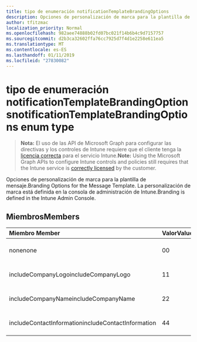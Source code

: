 ```yaml
---
title: tipo de enumeración notificationTemplateBrandingOptions
description: Opciones de personalización de marca para la plantilla de mensaje. La personalización de marca está definida en la consola de administración de Intune.
author: tfitzmac
localization_priority: Normal
ms.openlocfilehash: 982aee74888b02fd07bc021f14b6b4c9d7157757
ms.sourcegitcommit: d2b3ca32602ffa76cc7925d7f4d1e2258e611ea5
ms.translationtype: MT
ms.contentlocale: es-ES
ms.lasthandoff: 01/11/2019
ms.locfileid: "27830082"
---
```

# <a name="notificationtemplatebrandingoptions-enum-type"></a><span data-ttu-id="81b93-104">tipo de enumeración notificationTemplateBrandingOptions</span><span class="sxs-lookup"><span data-stu-id="81b93-104">notificationTemplateBrandingOptions enum type</span></span>

> <span data-ttu-id="81b93-105">**Nota:** El uso de las API de Microsoft Graph para configurar las directivas y los controles de Intune requiere que el cliente tenga la [licencia correcta](https://go.microsoft.com/fwlink/?linkid=839381) para el servicio Intune.</span><span class="sxs-lookup"><span data-stu-id="81b93-105">**Note:** Using the Microsoft Graph APIs to configure Intune controls and policies still requires that the Intune service is [correctly licensed](https://go.microsoft.com/fwlink/?linkid=839381) by the customer.</span></span>

<span data-ttu-id="81b93-106">Opciones de personalización de marca para la plantilla de mensaje.</span><span class="sxs-lookup"><span data-stu-id="81b93-106">Branding Options for the Message Template.</span></span> <span data-ttu-id="81b93-107">La personalización de marca está definida en la consola de administración de Intune.</span><span class="sxs-lookup"><span data-stu-id="81b93-107">Branding is defined in the Intune Admin Console.</span></span>
## <a name="members"></a><span data-ttu-id="81b93-108">Miembros</span><span class="sxs-lookup"><span data-stu-id="81b93-108">Members</span></span>
|<span data-ttu-id="81b93-109">Miembro	</span><span class="sxs-lookup"><span data-stu-id="81b93-109">Member</span></span>|<span data-ttu-id="81b93-110">Valor</span><span class="sxs-lookup"><span data-stu-id="81b93-110">Value</span></span>|<span data-ttu-id="81b93-111">Description</span><span class="sxs-lookup"><span data-stu-id="81b93-111">Description</span></span>|
|:---|:---|:---|
|<span data-ttu-id="81b93-112">none</span><span class="sxs-lookup"><span data-stu-id="81b93-112">none</span></span>|<span data-ttu-id="81b93-113">0</span><span class="sxs-lookup"><span data-stu-id="81b93-113">0</span></span>|<span data-ttu-id="81b93-114">Ninguna personalización de marca.</span><span class="sxs-lookup"><span data-stu-id="81b93-114">No Branding.</span></span>|
|<span data-ttu-id="81b93-115">includeCompanyLogo</span><span class="sxs-lookup"><span data-stu-id="81b93-115">includeCompanyLogo</span></span>|<span data-ttu-id="81b93-116">1</span><span class="sxs-lookup"><span data-stu-id="81b93-116">1</span></span>|<span data-ttu-id="81b93-117">Incluir el logotipo de la compañía.</span><span class="sxs-lookup"><span data-stu-id="81b93-117">Include Company Logo.</span></span>|
|<span data-ttu-id="81b93-118">includeCompanyName</span><span class="sxs-lookup"><span data-stu-id="81b93-118">includeCompanyName</span></span>|<span data-ttu-id="81b93-119">2</span><span class="sxs-lookup"><span data-stu-id="81b93-119">2</span></span>|<span data-ttu-id="81b93-120">Incluir el nombre de la compañía.</span><span class="sxs-lookup"><span data-stu-id="81b93-120">Include Company Name.</span></span>|
|<span data-ttu-id="81b93-121">includeContactInformation</span><span class="sxs-lookup"><span data-stu-id="81b93-121">includeContactInformation</span></span>|<span data-ttu-id="81b93-122">4</span><span class="sxs-lookup"><span data-stu-id="81b93-122">4</span></span>|<span data-ttu-id="81b93-123">Incluir información de contacto.</span><span class="sxs-lookup"><span data-stu-id="81b93-123">Include Contact Info.</span></span>|



